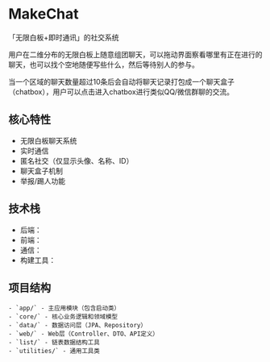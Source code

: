 # MakeChat

「无限白板+即时通讯」的社交系统

用户在二维分布的无限白板上随意组团聊天，可以拖动界面察看哪里有正在进行的聊天，也可以找个空地随便写些什么，然后等待别人的参与。

当一个区域的聊天数量超过10条后会自动将聊天记录打包成一个聊天盒子（chatbox），用户可以点击进入chatbox进行类似QQ/微信群聊的交流。

## 核心特性

- 无限白板聊天系统
- 实时通信
- 匿名社交（仅显示头像、名称、ID）
- 聊天盒子机制
- 举报/踢人功能

## 技术栈

- 后端：
- 前端：
- 通信：
- 构建工具：

## 项目结构

```
- `app/` - 主应用模块（包含启动类）
- `core/` - 核心业务逻辑和领域模型
- `data/` - 数据访问层（JPA、Repository）
- `web/` - Web层（Controller、DTO、API定义）
- `list/` - 链表数据结构工具
- `utilities/` - 通用工具类
```
